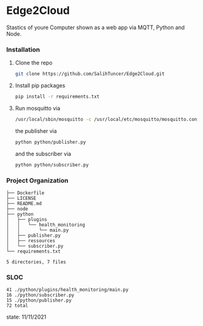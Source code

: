 # Edge2Cloud

Stastics of youre Computer shown as a web app via MQTT, Python and Node. 

### Installation

1. Clone the repo
   ```sh
   git clone https://github.com/SalihTuncer/Edge2Cloud.git
   ```
2. Install pip packages
   ```sh
   pip install -r requirements.txt
   ```
3. Run mosquitto via
   ```sh
   /usr/local/sbin/mosquitto -c /usr/local/etc/mosquitto/mosquitto.conf
   ```
   the publisher via
   ```sh
   python python/publisher.py
   ```
   and the subscriber via
   ```sh
   python python/subscriber.py
   ```

### Project Organization

    ├── Dockerfile
    ├── LICENSE
    ├── README.md
    ├── node
    ├── python
    │   ├── plugins
    │   │   └── health_monitoring
    │   │       └── main.py
    │   ├── publisher.py
    │   ├── ressources
    │   └── subscriber.py
    └── requirements.txt

    5 directories, 7 files

### SLOC

    41 ./python/plugins/health_monitoring/main.py
    16 ./python/subscriber.py
    15 ./python/publisher.py
    72 total

state: 11/11/2021

